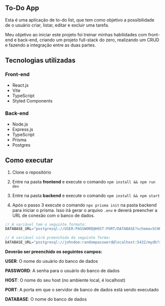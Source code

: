 ## To-Do App

Esta é uma aplicação de to-do list, que tem como objetivo a possibilidade de o usuário criar, listar, editar e excluir uma tarefa. 

Meu objetivo ao iniciar este projeto foi treinar minhas habilidades com front-end e back-end, criando um projeto full-stack do zero, realizando um CRUD e fazendo a integração entre as duas partes.


## Tecnologias utilizadas

### Front-end
* React.js
* Vite
* TypeScript
* Styled Components 

### Back-end
* Node.js
* Express.js
* TypeScript
* Prisma
* Postgres

## Como executar

1. Clone o repositório

2. Entre na pasta **frontend** e execute o comando ` npm install && npm run dev `

3. Entre na pasta **backend** e execute o comando ` npm install && npm start `

4. Após o passo 3 execute o comando ` npx prisma init ` na pasta backend para iniciar o prisma. Isso irá gerar o arquivo `.env` e deverá preencher a URL de conexão com o banco de dados.

``` js
// A variável tem o seguinte formato:
DATABASE_URL="postgresql://USER:PASSWORD@HOST:PORT/DATABASE?schema=SCHEMA"

// A variável virá preenchida da seguinte forma:
DATABASE_URL="postgresql://johndoe:randompassword@localhost:5432/mydb?schema=public"
```
**Deverão ser preenchido os seguintes campos:**

**USER**: O nome do usuário do banco de dados

**PASSWORD**: A senha para o usuário do banco de dados

**HOST**: O nome do seu host (no ambiente local, é localhost)

**PORT**: A porta em que o servidor de banco de dados está sendo executado

**DATABASE**: O nome do banco de dados
